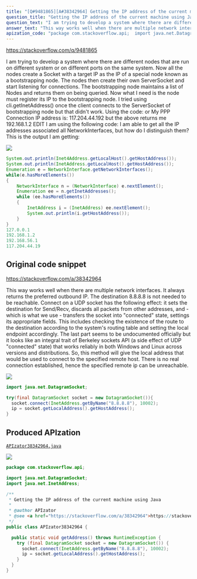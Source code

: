```yaml
---
title: "[Q#9481865][A#38342964] Getting the IP address of the current machine using Java"
question_title: "Getting the IP address of the current machine using Java"
question_text: "I am trying to develop a system where there are different nodes that are run on different system or on different ports on the same system. Now all the nodes create a Socket with a target IP as the IP of a special node known as a bootstrapping node. The nodes then create their own ServerSocket and start listening for connections. The bootstrapping node maintains a list of Nodes and returns them on being queried. Now what I need is the node must register its IP to the bootstrapping node. I tried using cli.getInetAddress() once the client connects to the ServerSocket of bootstrapping node but that didn't work. Using the code: or My PPP Connection IP address is: 117.204.44.192 but the above returns me 192.168.1.2 EDIT I am using the following code: I am able to get all the IP addresses associated all NetworkInterfaces, but how do I distinguish them? This is the output I am getting:"
answer_text: "This way works well when there are multiple network interfaces. It always returns the preferred outbound IP. The destination 8.8.8.8 is not needed to be reachable. Connect on a UDP socket has the following effect: it sets the destination for Send/Recv, discards all packets from other addresses, and - which is what we use - transfers the socket into \"connected\" state, settings its appropriate fields. This includes checking the existence of the route to the destination according to the system's routing table and setting the local endpoint accordingly. The last part seems to be undocumented officially but it looks like an integral trait of Berkeley sockets API (a side effect of UDP \"connected\" state) that works reliably in both Windows and Linux across versions and distributions. So, this method will give the local address that would be used to connect to the specified remote host. There is no real connection established, hence the specified remote ip can be unreachable."
apization_code: "package com.stackoverflow.api;  import java.net.DatagramSocket; import java.net.InetAddress;  /**  * Getting the IP address of the current machine using Java  *  * @author APIzator  * @see <a href=\"https://stackoverflow.com/a/38342964\">https://stackoverflow.com/a/38342964</a>  */ public class APIzator38342964 {    public static void getAddress() throws RuntimeException {     try (final DatagramSocket socket = new DatagramSocket()) {       socket.connect(InetAddress.getByName(\"8.8.8.8\"), 10002);       ip = socket.getLocalAddress().getHostAddress();     }   } }"
---
```


https://stackoverflow.com/q/9481865

I am trying to develop a system where there are different nodes that are run on different system or on different ports on the same system.
Now all the nodes create a Socket with a target IP as the IP of a special node known as a bootstrapping node. The nodes then create their own ServerSocket and start listening for connections.
The bootstrapping node maintains a list of Nodes and returns them on being queried.
Now what I need is the node must register its IP to the bootstrapping node. I tried using cli.getInetAddress() once the client connects to the ServerSocket of bootstrapping node but that didn&#x27;t work.
Using the code:
or
My PPP Connection IP address is: 117.204.44.192 but the above returns me 192.168.1.2
EDIT
I am using the following code:
I am able to get all the IP addresses associated all NetworkInterfaces, but how do I distinguish them? This is the output I am getting:


<div class="code-logo"><img src="/stackoverflow.png" /></div>

```java
System.out.println(Inet4Address.getLocalHost().getHostAddress());
System.out.println(InetAddress.getLocalHost().getHostAddress());
Enumeration e = NetworkInterface.getNetworkInterfaces();
while(e.hasMoreElements())
{
    NetworkInterface n = (NetworkInterface) e.nextElement();
    Enumeration ee = n.getInetAddresses();
    while (ee.hasMoreElements())
    {
        InetAddress i = (InetAddress) ee.nextElement();
        System.out.println(i.getHostAddress());
    }
}
127.0.0.1
192.168.1.2
192.168.56.1
117.204.44.19
```


## Original code snippet

https://stackoverflow.com/a/38342964

This way works well when there are multiple network interfaces. It always returns the preferred outbound IP. The destination 8.8.8.8 is not needed to be reachable.
Connect on a UDP socket has the following effect: it sets the destination for Send/Recv, discards all packets from other addresses, and - which is what we use - transfers the socket into &quot;connected&quot; state, settings its appropriate fields. This includes checking the existence of the route to the destination according to the system&#x27;s routing table and setting the local endpoint accordingly. The last part seems to be undocumented officially but it looks like an integral trait of Berkeley sockets API (a side effect of UDP &quot;connected&quot; state) that works reliably in both Windows and Linux across versions and distributions.
So, this method will give the local address that would be used to connect to the specified remote host. There is no real connection established, hence the specified remote ip can be unreachable.

<div class="code-logo"><img src="/stackoverflow.png" /></div>

```java
import java.net.DatagramSocket;

try(final DatagramSocket socket = new DatagramSocket()){
  socket.connect(InetAddress.getByName("8.8.8.8"), 10002);
  ip = socket.getLocalAddress().getHostAddress();
}
```

## Produced APIzation

[`APIzator38342964.java`](https://github.com/pasqualesalza/apization-temp-data/raw/master/search/APIzator38342964.java)

<div class="code-logo"><img src="/apizator.png" /></div>

```java
package com.stackoverflow.api;

import java.net.DatagramSocket;
import java.net.InetAddress;

/**
 * Getting the IP address of the current machine using Java
 *
 * @author APIzator
 * @see <a href="https://stackoverflow.com/a/38342964">https://stackoverflow.com/a/38342964</a>
 */
public class APIzator38342964 {

  public static void getAddress() throws RuntimeException {
    try (final DatagramSocket socket = new DatagramSocket()) {
      socket.connect(InetAddress.getByName("8.8.8.8"), 10002);
      ip = socket.getLocalAddress().getHostAddress();
    }
  }
}

```